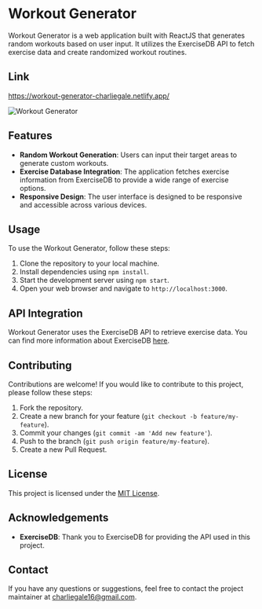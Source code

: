 # Workout Generator

Workout Generator is a web application built with ReactJS that generates random workouts based on user input. It utilizes the ExerciseDB API to fetch exercise data and create randomized workout routines.

## Link

https://workout-generator-charliegale.netlify.app/

![Workout Generator](https://i.imgur.com/iSKPFbh.png)



## Features

- **Random Workout Generation**: Users can input their target areas to generate custom workouts.
- **Exercise Database Integration**: The application fetches exercise information from ExerciseDB to provide a wide range of exercise options.
- **Responsive Design**: The user interface is designed to be responsive and accessible across various devices.

## Usage

To use the Workout Generator, follow these steps:

1. Clone the repository to your local machine.
2. Install dependencies using `npm install`.
3. Start the development server using `npm start`.
4. Open your web browser and navigate to `http://localhost:3000`.

## API Integration

Workout Generator uses the ExerciseDB API to retrieve exercise data. You can find more information about ExerciseDB [here](https://rapidapi.com/justin-WFnsXH_t6/api/exercisedb/details).

## Contributing

Contributions are welcome! If you would like to contribute to this project, please follow these steps:

1. Fork the repository.
2. Create a new branch for your feature (`git checkout -b feature/my-feature`).
3. Commit your changes (`git commit -am 'Add new feature'`).
4. Push to the branch (`git push origin feature/my-feature`).
5. Create a new Pull Request.

## License

This project is licensed under the [MIT License](LICENSE).

## Acknowledgements

- **ExerciseDB**: Thank you to ExerciseDB for providing the API used in this project.

## Contact

If you have any questions or suggestions, feel free to contact the project maintainer at [charliegale16@gmail.com](mailto:charliegale16@gmail.com).
